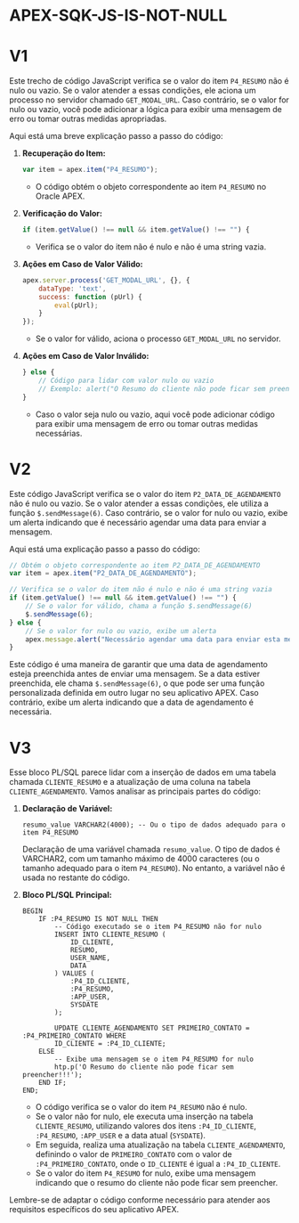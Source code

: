 # APEX-SQK-JS-IS-NOT-NULL
# V1
Este trecho de código JavaScript verifica se o valor do item `P4_RESUMO` não é nulo ou vazio. Se o valor atender a essas condições, ele aciona um processo no servidor chamado `GET_MODAL_URL`. Caso contrário, se o valor for nulo ou vazio, você pode adicionar a lógica para exibir uma mensagem de erro ou tomar outras medidas apropriadas.

Aqui está uma breve explicação passo a passo do código:

1. **Recuperação do Item:**
   ```javascript
   var item = apex.item("P4_RESUMO");
   ```
   - O código obtém o objeto correspondente ao item `P4_RESUMO` no Oracle APEX.

2. **Verificação do Valor:**
   ```javascript
   if (item.getValue() !== null && item.getValue() !== "") {
   ```
   - Verifica se o valor do item não é nulo e não é uma string vazia.

3. **Ações em Caso de Valor Válido:**
   ```javascript
   apex.server.process('GET_MODAL_URL', {}, {
       dataType: 'text',
       success: function (pUrl) {
           eval(pUrl);
       }
   });
   ```
   - Se o valor for válido, aciona o processo `GET_MODAL_URL` no servidor.

4. **Ações em Caso de Valor Inválido:**
   ```javascript
   } else {
       // Código para lidar com valor nulo ou vazio
       // Exemplo: alert("O Resumo do cliente não pode ficar sem preencher!!!");
   }
   ```
   - Caso o valor seja nulo ou vazio, aqui você pode adicionar código para exibir uma mensagem de erro ou tomar outras medidas necessárias.
# V2
Este código JavaScript verifica se o valor do item `P2_DATA_DE_AGENDAMENTO` não é nulo ou vazio. Se o valor atender a essas condições, ele utiliza a função `$.sendMessage(6)`. Caso contrário, se o valor for nulo ou vazio, exibe um alerta indicando que é necessário agendar uma data para enviar a mensagem.

Aqui está uma explicação passo a passo do código:

```javascript
// Obtém o objeto correspondente ao item P2_DATA_DE_AGENDAMENTO
var item = apex.item("P2_DATA_DE_AGENDAMENTO");

// Verifica se o valor do item não é nulo e não é uma string vazia
if (item.getValue() !== null && item.getValue() !== "") {
    // Se o valor for válido, chama a função $.sendMessage(6)
    $.sendMessage(6);
} else {
    // Se o valor for nulo ou vazio, exibe um alerta
    apex.message.alert("Necessário agendar uma data para enviar esta mensagem.");
}
```

Este código é uma maneira de garantir que uma data de agendamento esteja preenchida antes de enviar uma mensagem. Se a data estiver preenchida, ele chama `$.sendMessage(6)`, o que pode ser uma função personalizada definida em outro lugar no seu aplicativo APEX. Caso contrário, exibe um alerta indicando que a data de agendamento é necessária.

# V3
Esse bloco PL/SQL parece lidar com a inserção de dados em uma tabela chamada `CLIENTE_RESUMO` e a atualização de uma coluna na tabela `CLIENTE_AGENDAMENTO`. Vamos analisar as principais partes do código:

1. **Declaração de Variável:**
   ```plsql
   resumo_value VARCHAR2(4000); -- Ou o tipo de dados adequado para o item P4_RESUMO
   ```
   Declaração de uma variável chamada `resumo_value`. O tipo de dados é VARCHAR2, com um tamanho máximo de 4000 caracteres (ou o tamanho adequado para o item `P4_RESUMO`). No entanto, a variável não é usada no restante do código.

2. **Bloco PL/SQL Principal:**
   ```plsql
   BEGIN
       IF :P4_RESUMO IS NOT NULL THEN
           -- Código executado se o item P4_RESUMO não for nulo
           INSERT INTO CLIENTE_RESUMO (
               ID_CLIENTE,
               RESUMO,
               USER_NAME,
               DATA
           ) VALUES (
               :P4_ID_CLIENTE,
               :P4_RESUMO,
               :APP_USER,
               SYSDATE
           );

           UPDATE CLIENTE_AGENDAMENTO SET PRIMEIRO_CONTATO = :P4_PRIMEIRO_CONTATO WHERE 
           ID_CLIENTE = :P4_ID_CLIENTE;
       ELSE
           -- Exibe uma mensagem se o item P4_RESUMO for nulo
           htp.p('O Resumo do cliente não pode ficar sem preencher!!!');
       END IF;
   END;
   ```
   - O código verifica se o valor do item `P4_RESUMO` não é nulo.
   - Se o valor não for nulo, ele executa uma inserção na tabela `CLIENTE_RESUMO`, utilizando valores dos itens `:P4_ID_CLIENTE`, `:P4_RESUMO`, `:APP_USER` e a data atual (`SYSDATE`).
   - Em seguida, realiza uma atualização na tabela `CLIENTE_AGENDAMENTO`, definindo o valor de `PRIMEIRO_CONTATO` com o valor de `:P4_PRIMEIRO_CONTATO`, onde o `ID_CLIENTE` é igual a `:P4_ID_CLIENTE`.
   - Se o valor do item `P4_RESUMO` for nulo, exibe uma mensagem indicando que o resumo do cliente não pode ficar sem preencher.

Lembre-se de adaptar o código conforme necessário para atender aos requisitos específicos do seu aplicativo APEX.
